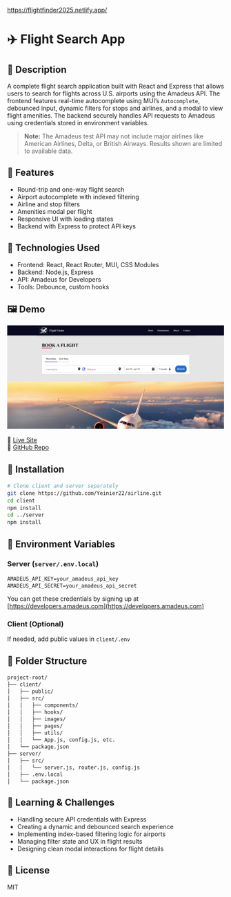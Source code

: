 https://flightfinder2025.netlify.app/

# ✈️ Flight Search App

## 📌 Description
A complete flight search application built with React and Express that allows users to search for flights across U.S. airports using the Amadeus API. The frontend features real-time autocomplete using MUI’s `Autocomplete`, debounced input, dynamic filters for stops and airlines, and a modal to view flight amenities. The backend securely handles API requests to Amadeus using credentials stored in environment variables.

> **Note:** The Amadeus test API may not include major airlines like American Airlines, Delta, or British Airways. Results shown are limited to available data.

## 🚀 Features
- Round-trip and one-way flight search
- Airport autocomplete with indexed filtering
- Airline and stop filters
- Amenities modal per flight
- Responsive UI with loading states
- Backend with Express to protect API keys

## 🔧 Technologies Used
- Frontend: React, React Router, MUI, CSS Modules
- Backend: Node.js, Express
- API: Amadeus for Developers
- Tools: Debounce, custom hooks

## 🖼️ Demo
![preview](flight.jpg)

🔗 [Live Site](https://flightfinder2025.netlify.app/)  
🔗 [GitHub Repo](https://github.com/Yeinier22/airline)

## 📂 Installation
```bash
# Clone client and server separately
git clone https://github.com/Yeinier22/airline.git
cd client
npm install
cd ../server
npm install
```

## 🔐 Environment Variables
### Server (`server/.env.local`)
```
AMADEUS_API_KEY=your_amadeus_api_key
AMADEUS_API_SECRET=your_amadeus_api_secret
```

You can get these credentials by signing up at [https://developers.amadeus.com](https://developers.amadeus.com)

### Client (Optional)
If needed, add public values in `client/.env`

## 📁 Folder Structure
```
project-root/
├── client/
│   ├── public/
│   ├── src/
│   │   ├── components/
│   │   ├── hooks/
│   │   ├── images/
│   │   ├── pages/
│   │   ├── utils/
│   │   └── App.js, config.js, etc.
│   └── package.json
├── server/
│   ├── src/
│   │   └── server.js, router.js, config.js
│   ├── .env.local
│   └── package.json
```

## 🧠 Learning & Challenges
- Handling secure API credentials with Express
- Creating a dynamic and debounced search experience
- Implementing index-based filtering logic for airports
- Managing filter state and UX in flight results
- Designing clean modal interactions for flight details

## 📜 License
MIT


